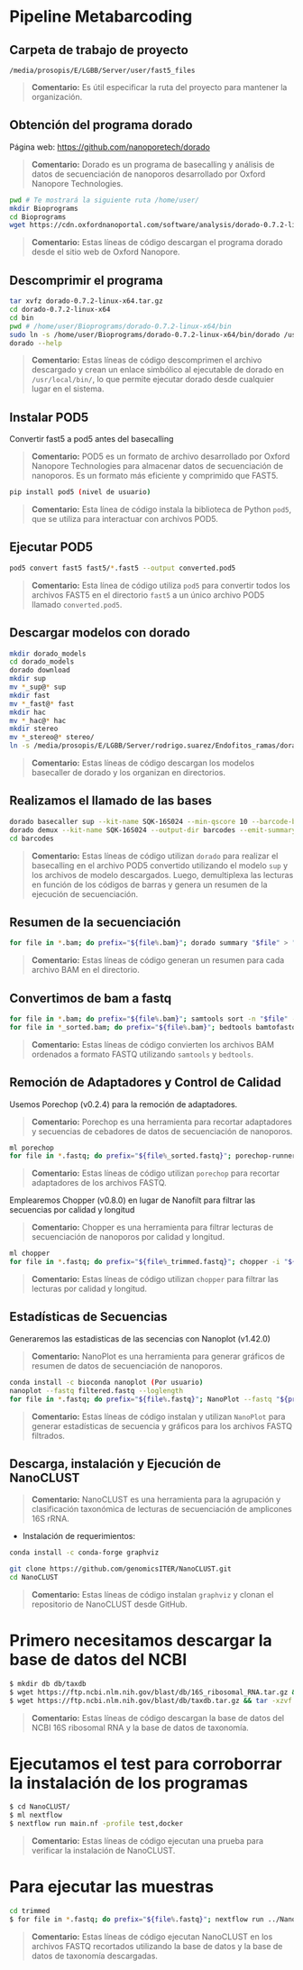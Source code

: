# Pipeline Metabarcoding

## Carpeta de trabajo de proyecto

`/media/prosopis/E/LGBB/Server/user/fast5_files`

> **Comentario:** Es útil especificar la ruta del proyecto para mantener la organización.

## Obtención del programa dorado

Página web: https://github.com/nanoporetech/dorado

> **Comentario:** Dorado es un programa de basecalling y análisis de datos de secuenciación de nanoporos desarrollado por Oxford Nanopore Technologies.

```bash
pwd # Te mostrará la siguiente ruta /home/user/
mkdir Bioprograms
cd Bioprograms
wget https://cdn.oxfordnanoportal.com/software/analysis/dorado-0.7.2-linux-x64.tar.gz
```

> **Comentario:** Estas líneas de código descargan el programa dorado desde el sitio web de Oxford Nanopore.

## Descomprimir el programa

```bash
tar xvfz dorado-0.7.2-linux-x64.tar.gz
cd dorado-0.7.2-linux-x64
cd bin
pwd # /home/user/Bioprograms/dorado-0.7.2-linux-x64/bin
sudo ln -s /home/user/Bioprograms/dorado-0.7.2-linux-x64/bin/dorado /usr/local/bin/dorado
dorado --help
```

> **Comentario:** Estas líneas de código descomprimen el archivo descargado y crean un enlace simbólico al ejecutable de dorado en `/usr/local/bin/`, lo que permite ejecutar dorado desde cualquier lugar en el sistema.

## Instalar POD5

Convertir fast5 a pod5 antes del basecalling

> **Comentario:** POD5 es un formato de archivo desarrollado por Oxford Nanopore Technologies para almacenar datos de secuenciación de nanoporos. Es un formato más eficiente y comprimido que FAST5.

```bash
pip install pod5 (nivel de usuario)
```

> **Comentario:** Esta línea de código instala la biblioteca de Python `pod5`, que se utiliza para interactuar con archivos POD5.

## Ejecutar POD5

```bash
pod5 convert fast5 fast5/*.fast5 --output converted.pod5
```

> **Comentario:** Esta línea de código utiliza `pod5` para convertir todos los archivos FAST5 en el directorio `fast5` a un único archivo POD5 llamado `converted.pod5`.

## Descargar modelos con dorado

```bash
mkdir dorado_models
cd dorado_models
dorado download
mkdir sup
mv *_sup@* sup
mkdir fast
mv *_fast@* fast
mkdir hac
mv *_hac@* hac
mkdir stereo
mv *_stereo@* stereo/
ln -s /media/prosopis/E/LGBB/Server/rodrigo.suarez/Endofitos_ramas/dorado_models/sup /media/prosopis/E/LGBB/Server/rodrigo.suarez/Endofitos_ramas/all_fast5/sup
```

> **Comentario:** Estas líneas de código descargan los modelos basecaller de dorado y los organizan en directorios.

## Realizamos el llamado de las bases

```bash
dorado basecaller sup --kit-name SQK-16S024 --min-qscore 10 --barcode-both-ends converted.pod5 > calls.bam
dorado demux --kit-name SQK-16S024 --output-dir barcodes --emit-summary calls.bam
cd barcodes
```

> **Comentario:** Estas líneas de código utilizan `dorado` para realizar el basecalling en el archivo POD5 convertido utilizando el modelo `sup` y los archivos de modelo descargados. Luego, demultiplexa las lecturas en función de los códigos de barras y genera un resumen de la ejecución de secuenciación.

## Resumen de la secuenciación 

```bash
for file in *.bam; do prefix="${file%.bam}"; dorado summary "$file" > "${prefix}_summary.tsv"; done
```

> **Comentario:** Estas líneas de código generan un resumen para cada archivo BAM en el directorio.

## Convertimos de bam a fastq

```bash
for file in *.bam; do prefix="${file%.bam}"; samtools sort -n "$file" -o "${prefix}_sorted.bam"; done
for file in *_sorted.bam; do prefix="${file%.bam}"; bedtools bamtofastq -i "${prefix}.bam" -fq "${prefix}.fastq"; done
```

> **Comentario:** Estas líneas de código convierten los archivos BAM ordenados a formato FASTQ utilizando `samtools` y `bedtools`.

## Remoción de Adaptadores y Control de Calidad

Usemos Porechop (v0.2.4) para la remoción de adaptadores.

> **Comentario:** Porechop es una herramienta para recortar adaptadores y secuencias de cebadores de datos de secuenciación de nanoporos.

```bash
ml porechop
for file in *.fastq; do prefix="${file%_sorted.fastq}"; porechop-runner.py -i "${prefix}_sorted.fastq" -o "${prefix}_trimmed.fastq"; done
```

> **Comentario:** Estas líneas de código utilizan `porechop` para recortar adaptadores de los archivos FASTQ.

Emplearemos Chopper (v0.8.0) en lugar de Nanofilt para filtrar las secuencias por calidad y longitud

> **Comentario:** Chopper es una herramienta para filtrar lecturas de secuenciación de nanoporos por calidad y longitud.

```bash
ml chopper
for file in *.fastq; do prefix="${file%_trimmed.fastq}"; chopper -i "${prefix}_trimmed.fastq" -c ppa_v2.asm.fasta  --quality 10 --minlength 1000; done
```

> **Comentario:** Estas líneas de código utilizan `chopper` para filtrar las lecturas por calidad y longitud.

## Estadísticas de Secuencias

Generaremos las estadisticas de las secencias con Nanoplot (v1.42.0)

> **Comentario:** NanoPlot es una herramienta para generar gráficos de resumen de datos de secuenciación de nanoporos.

```bash
conda install -c bioconda nanoplot (Por usuario)
nanoplot --fastq filtered.fastq --loglength
for file in *.fastq; do prefix="${file%.fastq}"; NanoPlot --fastq "${prefix}.fastq" --loglength; done
```

> **Comentario:** Estas líneas de código instalan y utilizan `NanoPlot` para generar estadísticas de secuencia y gráficos para los archivos FASTQ filtrados.

## Descarga, instalación y Ejecución de NanoCLUST

> **Comentario:** NanoCLUST es una herramienta para la agrupación y clasificación taxonómica de lecturas de secuenciación de amplicones 16S rRNA.

- Instalación de requerimientos:

```bash
conda install -c conda-forge graphviz
```

```bash
git clone https://github.com/genomicsITER/NanoCLUST.git
cd NanoCLUST
```

> **Comentario:** Estas líneas de código instalan `graphviz` y clonan el repositorio de NanoCLUST desde GitHub.

# Primero necesitamos descargar la base de datos del NCBI

```bash
$ mkdir db db/taxdb
$ wget https://ftp.ncbi.nlm.nih.gov/blast/db/16S_ribosomal_RNA.tar.gz && tar -xzvf 16S_ribosomal_RNA.tar.gz -C db
$ wget https://ftp.ncbi.nlm.nih.gov/blast/db/taxdb.tar.gz && tar -xzvf taxdb.tar.gz -C db/taxdb
```

> **Comentario:** Estas líneas de código descargan la base de datos del NCBI 16S ribosomal RNA y la base de datos de taxonomía.

# Ejecutamos el test para corroborrar la instalación de los programas

```bash
$ cd NanoCLUST/
$ ml nextflow
$ nextflow run main.nf -profile test,docker
```

> **Comentario:** Estas líneas de código ejecutan una prueba para verificar la instalación de NanoCLUST.

# Para ejecutar las muestras

```bash
cd trimmed
$ for file in *.fastq; do prefix="${file%.fastq}"; nextflow run ../NanoCLUST/main.nf -profile docker --reads "${prefix}.fastq" --db ../NanoCLUST/db/16S_ribosomal_RNA --tax ../NanoCLUST/db/taxdb/ --outdir ../NanoCLUST/"${prefix}_ouput" --multiqc; done
```

> **Comentario:** Estas líneas de código ejecutan NanoCLUST en los archivos FASTQ recortados utilizando la base de datos y la base de datos de taxonomía descargadas.
